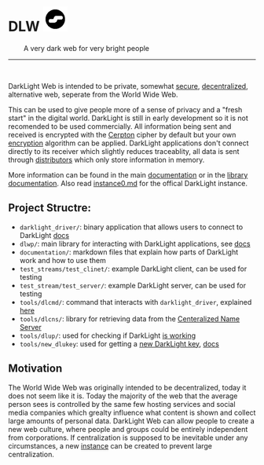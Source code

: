# DLW <img src="dl_logo.png" alt="logo" width="50"/>

&nbsp;&nbsp;&nbsp;&nbsp;&nbsp;&nbsp;&nbsp;&nbsp;A very dark web for very bright people

---
<br>

DarkLight Web is intended to be private, somewhat [secure](docs/security.md), [decentralized](docs/instances.md),
alternative web, seperate from the World Wide Web.

This can be used to give people more of a sense of privacy and a "fresh start" in the digital world. DarkLight is still
in early development so it is not recomended to be used commercially. All information being sent and received is
encrypted with the [Cerpton](https://nathanmcmillan54/cerpton) cipher by default but your own [encryption](docs)
algorithm can be applied. DarkLight applications don't connect directly to its receiver which slightly reduces
traceablity, all data is sent through [distributors](documentation/distributors.md) which only store information in
memory.

More information can be found in the main [documentation](documentation/) or in the [library documentation](docs.rs).
Also read [instance0.md](instance0.md) for the offical DarkLight instance.

## Project Structre:

- ``darklight_driver/``: binary application that allows users to connect to DarkLight
[docs](documentation/driver/main.md)
- ``dlwp/``: main library for interacting with DarkLight applications, see [docs]()
- ``documentation/``: markdown files that explain how parts of DarkLight work and how to use them
- ``test_streams/test_clinet/``: example DarkLight client, can be used for testing
- ``test_stream/test_server/``: example DarkLight server, can be used for testing
- ``tools/dlcmd/``: command that interacts with ``darklight_driver``, explained [here](documentation/cmd.md#dlcmd)
- ``tools/dlcns/``: library for retrieving data from the [Centeralized Name Server](documentation/cns/)
- ``tools/dlup/``: used for checking if DarkLight [is working](documentation/cmd.md#dlup)
- ``tools/new_dlukey``: used for getting a [new DarkLight key](documentation/driver/keys.md),
[docs](documentation/cmd.md#new_dlukey)

## Motivation

The World Wide Web was originally intended to be decentralized, today it does not seem like it is. Today the majority
of the web that the average person sees is controlled by the same few hosting services and social media companies which
grealty influence what content is shown and collect large amounts of personal data. DarkLight Web can allow people to
create a new web culture, where people and groups could be entirely independent from corporations. If centralization is
supposed to be inevitable under any circumstances, a new [instance](documentation/instances.md) can
be created to prevent large centralization.
